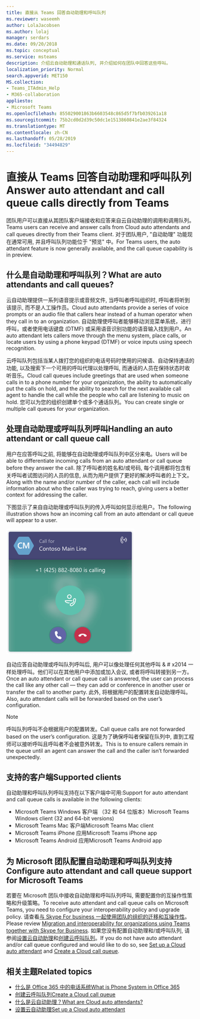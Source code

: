 ```yaml
---
title: 直接从 Teams 回答自动助理和呼叫队列
ms.reviewer: waseemh
author: LolaJacobsen
ms.author: lolaj
manager: serdars
ms.date: 09/20/2018
ms.topic: conceptual
ms.service: msteams
description: 介绍云自动助理和通话队列, 并介绍如何在团队中回答这些呼叫。
localization_priority: Normal
search.appverid: MET150
MS.collection:
- Teams_ITAdmin_Help
- M365-collaboration
appliesto:
- Microsoft Teams
ms.openlocfilehash: 855029001863b6603548c865d5f7bfb039261a18
ms.sourcegitcommit: 75b2cd0d2d39c50dc1e1513860841e2ae3f84324
ms.translationtype: MT
ms.contentlocale: zh-CN
ms.lasthandoff: 05/28/2019
ms.locfileid: "34494829"
---
```

<a name="answer-auto-attendant-and-call-queue-calls-directly-from-teams"></a><span data-ttu-id="64eef-103">直接从 Teams 回答自动助理和呼叫队列</span><span class="sxs-lookup"><span data-stu-id="64eef-103">Answer auto attendant and call queue calls directly from Teams</span></span>
===========================================================

<span data-ttu-id="64eef-104">团队用户可以直接从其团队客户端接收和应答来自云自动助理的调用和调用队列。</span><span class="sxs-lookup"><span data-stu-id="64eef-104">Teams users can receive and answer calls from Cloud auto attendants and call queues directly from their Teams client.</span></span> <span data-ttu-id="64eef-105">对于团队用户, "自动助理" 功能现在通常可用, 并且呼叫队列功能位于 "预览" 中。</span><span class="sxs-lookup"><span data-stu-id="64eef-105">For Teams users, the auto attendant feature is now generally available, and the call queue capability is in preview.</span></span> 

## <a name="what-are-auto-attendants-and-call-queues"></a><span data-ttu-id="64eef-106">什么是自动助理和呼叫队列？</span><span class="sxs-lookup"><span data-stu-id="64eef-106">What are auto attendants and call queues?</span></span>

<span data-ttu-id="64eef-107">云自动助理提供一系列语音提示或音频文件, 当呼叫者呼叫组织时, 呼叫者将听到该提示, 而不是人工操作员。</span><span class="sxs-lookup"><span data-stu-id="64eef-107">Cloud auto attendants provide a series of voice prompts or an audio file that callers hear instead of a human operator when they call in to an organization.</span></span> <span data-ttu-id="64eef-108">自动助理使呼叫者能够移动浏览菜单系统，进行呼叫，或者使用电话键盘 (DTMF) 或采用语音识别功能的语音输入找到用户。</span><span class="sxs-lookup"><span data-stu-id="64eef-108">An auto attendant lets callers move through the menu system, place calls, or locate users by using a phone keypad (DTMF) or voice inputs using speech recognition.</span></span>

<span data-ttu-id="64eef-109">云呼叫队列包括当某人拨打您的组织的电话号码时使用的问候语、自动保持通话的功能, 以及搜索下一个可用的呼叫代理以处理呼叫, 而通话的人员在保持状态时收听音乐。</span><span class="sxs-lookup"><span data-stu-id="64eef-109">Cloud call queues include greetings that are used when someone calls in to a phone number for your organization, the ability to automatically put the calls on hold, and the ability to search for the next available call agent to handle the call while the people who call are listening to music on hold.</span></span> <span data-ttu-id="64eef-110">您可以为您的组织创建单个或多个通话队列。</span><span class="sxs-lookup"><span data-stu-id="64eef-110">You can create single or multiple call queues for your organization.</span></span>

## <a name="handling-an-auto-attendant-or-call-queue-call"></a><span data-ttu-id="64eef-111">处理自动助理或呼叫队列呼叫</span><span class="sxs-lookup"><span data-stu-id="64eef-111">Handling an auto attendant or call queue call</span></span>

<span data-ttu-id="64eef-112">用户在应答呼叫之前, 将能够在自动助理或呼叫队列中区分来电。</span><span class="sxs-lookup"><span data-stu-id="64eef-112">Users will be able to differentiate incoming calls from an auto attendant or call queue before they answer the call.</span></span> <span data-ttu-id="64eef-113">除了呼叫者的姓名和/或号码, 每个调用都将包含有关呼叫者试图访问的人员的信息, 从而为用户提供了更好的解决呼叫者的上下文。</span><span class="sxs-lookup"><span data-stu-id="64eef-113">Along with the name and/or number of the caller, each call will include information about who the caller was trying to reach, giving users a better context for addressing the caller.</span></span>

<span data-ttu-id="64eef-114">下图显示了来自自动助理或呼叫队列的传入呼叫如何显示给用户。</span><span class="sxs-lookup"><span data-stu-id="64eef-114">The following illustration shows how an incoming call from an auto attendant or call queue will appear to a user.</span></span>

![传入呼叫通知的屏幕截图](media/answer-auto-attendant-and-call-queue-calls-image1.png)

<span data-ttu-id="64eef-116">自动应答自动助理或呼叫队列呼叫后, 用户可以像处理任何其他呼叫 & # x2014 一样处理呼叫。他们可以在其他用户中添加或加入会议, 或者将呼叫转接到另一方。</span><span class="sxs-lookup"><span data-stu-id="64eef-116">Once an auto attendant or call queue call is answered, the user can process the call like any other call &#x2014; they can add or conference in another user or transfer the call to another party.</span></span> <span data-ttu-id="64eef-117">此外, 将根据用户的配置转发自动助理呼叫。</span><span class="sxs-lookup"><span data-stu-id="64eef-117">Also, auto attendant calls will be forwarded based on the user’s configuration.</span></span>

> [!NOTE] 
> <span data-ttu-id="64eef-118">呼叫队列呼叫不会根据用户的配置转发。</span><span class="sxs-lookup"><span data-stu-id="64eef-118">Call queue calls are not forwarded based on the user’s configuration.</span></span> <span data-ttu-id="64eef-119">这是为了确保呼叫者保留在队列中, 直到工程师可以接听呼叫且呼叫者不会被意外转发。</span><span class="sxs-lookup"><span data-stu-id="64eef-119">This is to ensure callers remain in the queue until an agent can answer the call and the caller isn’t forwarded unexpectedly.</span></span>

## <a name="supported-clients"></a><span data-ttu-id="64eef-120">支持的客户端</span><span class="sxs-lookup"><span data-stu-id="64eef-120">Supported clients</span></span>

<span data-ttu-id="64eef-121">自动助理和呼叫队列呼叫支持在以下客户端中可用:</span><span class="sxs-lookup"><span data-stu-id="64eef-121">Support for auto attendant and call queue calls is available in the following clients:</span></span>

-   <span data-ttu-id="64eef-122">Microsoft Teams Windows 客户端 （32 和 64 位版本）</span><span class="sxs-lookup"><span data-stu-id="64eef-122">Microsoft Teams Windows client (32 and 64-bit versions)</span></span>
-   <span data-ttu-id="64eef-123">Microsoft Teams Mac 客户端</span><span class="sxs-lookup"><span data-stu-id="64eef-123">Microsoft Teams Mac client</span></span>
-   <span data-ttu-id="64eef-124">Microsoft Teams iPhone 应用</span><span class="sxs-lookup"><span data-stu-id="64eef-124">Microsoft Teams iPhone app</span></span>
-   <span data-ttu-id="64eef-125">Microsoft Teams Android 应用</span><span class="sxs-lookup"><span data-stu-id="64eef-125">Microsoft Teams Android app</span></span>

## <a name="configure-auto-attendant-and-call-queue-support-for-microsoft-teams"></a><span data-ttu-id="64eef-126">为 Microsoft 团队配置自动助理和呼叫队列支持</span><span class="sxs-lookup"><span data-stu-id="64eef-126">Configure auto attendant and call queue support for Microsoft Teams</span></span>

<span data-ttu-id="64eef-127">若要在 Microsoft 团队中接收自动助理和呼叫队列呼叫, 需要配置你的互操作性策略和升级策略。</span><span class="sxs-lookup"><span data-stu-id="64eef-127">To receive auto attendant and call queue calls on Microsoft Teams, you need to configure your interoperability policy and upgrade policy.</span></span> <span data-ttu-id="64eef-128">请查看[与 Skype For business 一起使用团队的组织的迁移和互操作性](migration-interop-guidance-for-teams-with-skype.md)。</span><span class="sxs-lookup"><span data-stu-id="64eef-128">Please review [Migration and interoperability for organizations using Teams together with Skype for Business](migration-interop-guidance-for-teams-with-skype.md).</span></span> <span data-ttu-id="64eef-129">如果您没有配置自动助理和/或呼叫队列, 请参阅[设置云自动助理](create-a-phone-system-auto-attendant.md)和[创建云呼叫队列](create-a-phone-system-call-queue.md)。</span><span class="sxs-lookup"><span data-stu-id="64eef-129">If you do not have auto attendant and/or call queue configured and would like to do so, see [Set up a Cloud auto attendant](create-a-phone-system-auto-attendant.md) and [Create a Cloud call queue](create-a-phone-system-call-queue.md).</span></span>

## <a name="related-topics"></a><span data-ttu-id="64eef-130">相关主题</span><span class="sxs-lookup"><span data-stu-id="64eef-130">Related topics</span></span>

-   [<span data-ttu-id="64eef-131">什么是 Office 365 中的电话系统</span><span class="sxs-lookup"><span data-stu-id="64eef-131">What is Phone System in Office 365</span></span>](what-is-phone-system-in-office-365.md)
-   [<span data-ttu-id="64eef-132">创建云呼叫队列</span><span class="sxs-lookup"><span data-stu-id="64eef-132">Create a Cloud call queue</span></span>](create-a-phone-system-call-queue.md)
-   [<span data-ttu-id="64eef-133">什么是云自动助理？</span><span class="sxs-lookup"><span data-stu-id="64eef-133">What are Cloud auto attendants?</span></span>](what-are-phone-system-auto-attendants.md)
-   [<span data-ttu-id="64eef-134">设置云自动助理</span><span class="sxs-lookup"><span data-stu-id="64eef-134">Set up a Cloud auto attendant</span></span>](create-a-phone-system-auto-attendant.md)

